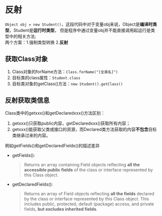 # 反射

`Object obj = new Student()`，这段代码中对于变量obj来说，Object是**编译时类型**，Student是**运行时类型**，
但是程序中通过变量obj并不能直接调用起运行是类型中的相关方法;<br/>
两个方案：1.强制类型转换 2.**反射**

## 获取Class对象

1. Class对象的forName方法：`Class.forName("[全类名]")`
2. 目标类的class属性：`Student.class`
3. 目标类对象的getClass()方法：`new Student().getClass()`

## 反射获取类信息

Class类中的getxxx()和getDeclaredxxx()方法区别：

1. getxxx()只获取public内容，getDeclaredxxx()获取所有内容；
1. getxxx()能获取父类或接口的资源，而Declared类方法获取的内容**不包含**目标类继承过来的内容。

例如getFields()和getDeclaredFields()的描述差异<br/>

* getFields():
    > Returns an array containing Field objects reflecting **all the accessible public fields** of the class or interface represented by this Class object.
* getDeclaredFields():

    > Returns an array of Field objects reflecting **all the fields** declared by the class or interface represented by this Class object. 
    This includes public, protected, default (package) access, and private fields, **but excludes inherited fields**.

